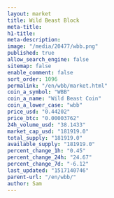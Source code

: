 ```yaml
---
layout: market
title: Wild Beast Block
meta-title: 
h1-title: 
meta-description: 
image: "/media/20477/wbb.png"
published: true
allow_search_engine: false
sitemap: false
enable_comment: false
sort_order: 1096
permalink: "/en/wbb/market.html"
coin_a_symbol: "WBB"
coin_a_name: "Wild Beast Coin"
coin_a_lower_case: "wbb"
price_usd: "0.44202"
price_btc: "0.00003762"
24h_volume_usd: "38.1433"
market_cap_usd: "181919.0"
total_supply: "181919.0"
available_supply: "181919.0"
percent_change_1h: "0.45"
percent_change_24h: "24.67"
percent_change_7d: "-6.12"
last_updated: "1517140746"
parent-url: "/en/wbb/"
author: Sam
---
```


